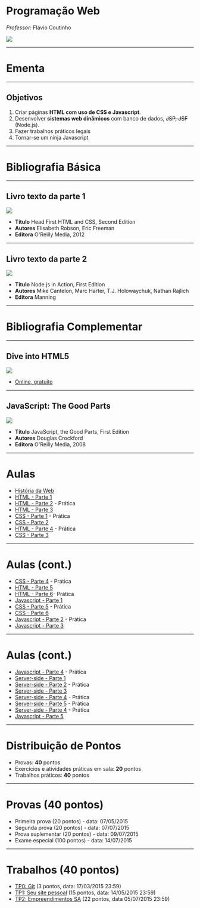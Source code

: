 # Programação Web
*Professor:* Flávio Coutinho

<img class="page-author-picture" src="images/flavio-avatar.jpg">

---
# Ementa

---
## Objetivos

1. Criar páginas **HTML com uso de CSS e Javascript**.
1. Desenvolver **sistemas web dinâmicos** com banco de dados, ~~JSP, JSF~~ (Node.js).
1. Fazer trabalhos práticos legais
1. Tornar-se um ninja Javascript

---
# Bibliografia Básica

---
## **Livro texto** da parte 1

<div class="book-cover-container">
  <img class="book-cover" src="images/book-head-first-html-css.jpg">
  <div class="book-left"></div>
</div>

- **Título**	Head First HTML and CSS, Second Edition
- **Autores**	Elisabeth Robson, Eric Freeman
- **Editora** O'Reilly Media, 2012

---
## **Livro texto** da parte 2

<div class="book-cover-container">
  <img class="book-cover" src="images/book-nodejs-in-action.jpg">
  <div class="book-left"></div>
</div>

- **Título**	Node.js in Action, First Edition
- **Autores**	Mike Cantelon, Marc Harter, T.J. Holowaychuk, Nathan Rajlich
- **Editora** Manning

---
# Bibliografia Complementar

---
## Dive into HTML5

<div class="book-cover-container">
  <img class="book-cover" src="images/dive-into-html5.png">
  <div class="book-left book-light"></div>
</div>

- [Online, gratuito](http://diveintohtml5.com.br/)

---
## JavaScript: The Good Parts

<div class="book-cover-container">
  <img class="book-cover" src="images/js-good-parts.png">
  <div class="book-left book-light"></div>
</div>

- **Título**	JavaScript, the Good Parts, First Edition
- **Autores**	Douglas Crockford
- **Editora** O'Reilly Media, 2008

---
# Aulas

- [História da Web](classes/intro/)
- [HTML - Parte 1](classes/html1/)
- [HTML - Parte 2](classes/html2/) - Prática
- [HTML - Parte 3](classes/html3/)
- [CSS - Parte 1](classes/css1/) - Prática
- [CSS - Parte 2](classes/css2)
- [HTML - Parte 4](classes/html4) - Prática
- [CSS - Parte 3](classes/css3)

---
# Aulas (cont.)

- [CSS - Parte 4](classes/css4) - Prática
- [HTML - Parte 5](classes/html5)
- [HTML - Parte 6](classes/html6)- Prática
- [Javascript - Parte 1](classes/js1)
- [CSS - Parte 5](classes/css5) - Prática
- [CSS - Parte 6](classes/css6) 
- [Javascript - Parte 2](classes/js2) - Prática
- [Javascript - Parte 3](classes/js3)

---
# Aulas (cont.)

- [Javascript - Parte 4](classes/js4) - Prática
- [Server-side - Parte 1](classes/ssn1)
- [Server-side - Parte 2](classes/ssn2) - Prática
- [Server-side - Parte 3](classes/ssn3)
- [Server-side - Parte 4](classes/ssn4) - Prática
- [Server-side - Parte 5](classes/ssn5) - Prática
- [Server-side - Parte 4](classes/ssn4) - Prática
- [Javascript - Parte 5](http://fegemo.github.io/talk-es6/)

---
# Distribuição de Pontos

- Provas: **40** pontos
- Exercícios e atividades práticas em sala: **20** pontos
- Trabalhos práticos: **40** pontos

---
# Provas (40 pontos)

- Primeira prova (20 pontos) - data: 07/05/2015
- Segunda prova (20 pontos) - data: 07/07/2015
- Prova suplementar (20 pontos) - data: 09/07/2015
- Exame especial (100 pontos) - data: 14/07/2015

---
# Trabalhos (40 pontos)

- [TP0: Git](assignments/tp0) (3 pontos, data: 17/03/2015 23:59)
- [TP1: Seu site pessoal][tp1] (15 pontos, data: 14/05/2015 23:59)
- [TP2: Empreendimentos SA][tp2] (22 pontos, data 05/07/2015 23:59)

[tp1]: https://github.com/fegemo/cefet-web/blob/master/src/assignments/tp1/README.md
[tp2]: https://github.com/fegemo/cefet-web/blob/master/src/assignments/tp2/README.md
